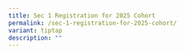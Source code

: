 ```yaml
---
title: Sec 1 Registration for 2025 Cohort
permalink: /sec-1-registration-for-2025-cohort/
variant: tiptap
description: ""
---
```

